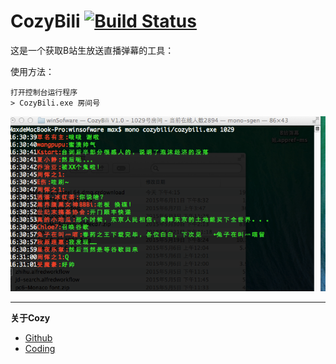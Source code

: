 # CozyBili  [![Build Status](https://ci.appveyor.com/api/projects/status/github/MaxTan/CozyBili?svg=true)](https://ci.appveyor.com/project/MaxTan/cozybili)

这是一个获取B站生放送直播弹幕的工具：

使用方法：

```shell
打开控制台运行程序
> CozyBili.exe 房间号
```


![这里写图片描述](images/cozybili.png)

----------

 **关于Cozy**

 - [Github](https://github.com/zpublic/cozy)
 - [Coding](https://coding.net/u/zapline/p/cozy/git)





